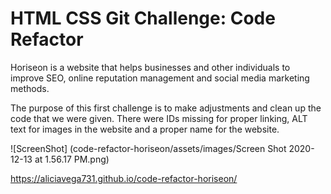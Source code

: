 # HTML CSS Git Challenge: Code Refactor

Horiseon is a website that helps businesses and other individuals to improve SEO, online reputation management and social media marketing methods. 

The purpose of this first challenge is to make adjustments and clean up the code that we were given. There were IDs missing for proper linking, ALT text for images in the website and a proper name for the website. 

![ScreenShot] (code-refactor-horiseon/assets/images/Screen Shot 2020-12-13 at 1.56.17 PM.png)

 https://aliciavega731.github.io/code-refactor-horiseon/
